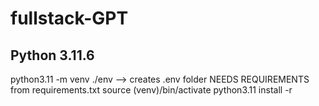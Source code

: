 # fullstack-GPT

## Python 3.11.6
python3.11 -m venv ./env --> creates .env folder
NEEDS REQUIREMENTS from requirements.txt
source (venv)/bin/activate
python3.11 install -r